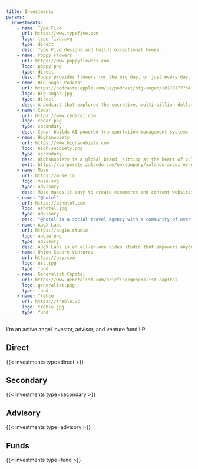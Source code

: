 ```yaml
---
title: Investments
params:
  investments:
    - name: Type Five
      url: https://www.typefive.com
      logo: type-five.svg
      type: direct
      desc: Type Five designs and builds exceptional homes.
    - name: Poppy Flowers
      url: https://www.poppyflowers.com
      logo: poppy.png
      type: direct
      desc: Poppy provides flowers for the big day, or just every day.
    - name: Big Sugar Podcast
      url: https://podcasts.apple.com/us/podcast/big-sugar/id1707777341
      logo: big-sugar.jpg
      type: direct
      desc: A podcast that explores the secretive, multi-billion dollar sugar industry.
    - name: Cedar
      url: https://www.cedarai.com
      logo: cedar.png
      type: secondary
      desc: Cedar builds AI powered transportation management systems for logistics companies.
    - name: Highsnobiety
      url: https://www.highsnobiety.com
      logo: high-snobiety.png
      type: secondary
      desc: Highsnobiety is a global brand, sitting at the heart of culture that unites community, content and commerce.
      exit: https://corporate.zalando.com/en/company/zalando-acquires-majority-stake-highsnobiety-bringing-together-content-and-commerce
    - name: Muse
      url: https://muse.io
      logo: muse.svg
      type: advisory
      desc: Muse makes it easy to create ecommerce and content websites.
    - name: "@hotel"
      url: https://athotel.com
      logo: athotel.jpg
      type: advisory
      desc: "@hotel is a social travel agency with a community of over 70M people."
    - name: AugX Labs
      url: https://augie.studio
      logo: augie.png
      type: advisory
      desc: AugX Labs is an all-in-one video studio that empowers anyone to create video at scale.
    - name: Union Square Ventures
      url: https://usv.com
      logo: usv.jpg
      type: fund      
    - name: Generalist Capital
      url: https://www.generalist.com/briefing/generalist-capital
      logo: generalist.png
      type: fund
    - name: Treble
      url: https://treble.vc
      logo: treble.jpg
      type: fund      
---
```


I'm an active angel investor, advisor, and venture fund LP.

## Direct

{{< investments type=direct >}}

## Secondary

{{< investments type=secondary >}}

## Advisory

{{< investments type=advisory >}}

## Funds

{{< investments type=fund >}}
